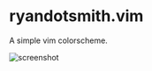 # ryandotsmith.vim

A simple vim colorscheme.

![screenshot](http://f.cl.ly/items/2A0S1x3T380S3Y0a3A0u/2011-11-30-153751_1600x900_scrot.png "ryandotsmith.vim")
